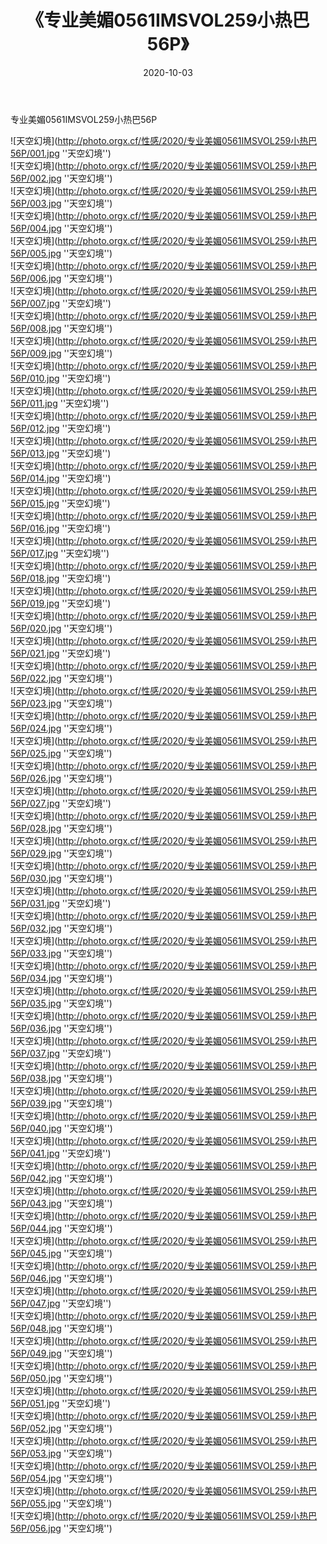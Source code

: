 ﻿---
layout: post
title:  《专业美媚0561IMSVOL259小热巴56P》
date:   2020-10-03
img: http://photo.orgx.cf/性感/2020/专业美媚0561IMSVOL259小热巴56P/000.jpg
categories: [美女, 性感, 泳衣]
---

专业美媚0561IMSVOL259小热巴56P



![天空幻境](http://photo.orgx.cf/性感/2020/专业美媚0561IMSVOL259小热巴56P/001.jpg ''天空幻境'') <br>
![天空幻境](http://photo.orgx.cf/性感/2020/专业美媚0561IMSVOL259小热巴56P/002.jpg ''天空幻境'') <br>
![天空幻境](http://photo.orgx.cf/性感/2020/专业美媚0561IMSVOL259小热巴56P/003.jpg ''天空幻境'') <br>
![天空幻境](http://photo.orgx.cf/性感/2020/专业美媚0561IMSVOL259小热巴56P/004.jpg ''天空幻境'') <br>
![天空幻境](http://photo.orgx.cf/性感/2020/专业美媚0561IMSVOL259小热巴56P/005.jpg ''天空幻境'') <br>
![天空幻境](http://photo.orgx.cf/性感/2020/专业美媚0561IMSVOL259小热巴56P/006.jpg ''天空幻境'') <br>
![天空幻境](http://photo.orgx.cf/性感/2020/专业美媚0561IMSVOL259小热巴56P/007.jpg ''天空幻境'') <br>
![天空幻境](http://photo.orgx.cf/性感/2020/专业美媚0561IMSVOL259小热巴56P/008.jpg ''天空幻境'') <br>
![天空幻境](http://photo.orgx.cf/性感/2020/专业美媚0561IMSVOL259小热巴56P/009.jpg ''天空幻境'') <br>
![天空幻境](http://photo.orgx.cf/性感/2020/专业美媚0561IMSVOL259小热巴56P/010.jpg ''天空幻境'') <br>
![天空幻境](http://photo.orgx.cf/性感/2020/专业美媚0561IMSVOL259小热巴56P/011.jpg ''天空幻境'') <br>
![天空幻境](http://photo.orgx.cf/性感/2020/专业美媚0561IMSVOL259小热巴56P/012.jpg ''天空幻境'') <br>
![天空幻境](http://photo.orgx.cf/性感/2020/专业美媚0561IMSVOL259小热巴56P/013.jpg ''天空幻境'') <br>
![天空幻境](http://photo.orgx.cf/性感/2020/专业美媚0561IMSVOL259小热巴56P/014.jpg ''天空幻境'') <br>
![天空幻境](http://photo.orgx.cf/性感/2020/专业美媚0561IMSVOL259小热巴56P/015.jpg ''天空幻境'') <br>
![天空幻境](http://photo.orgx.cf/性感/2020/专业美媚0561IMSVOL259小热巴56P/016.jpg ''天空幻境'') <br>
![天空幻境](http://photo.orgx.cf/性感/2020/专业美媚0561IMSVOL259小热巴56P/017.jpg ''天空幻境'') <br>
![天空幻境](http://photo.orgx.cf/性感/2020/专业美媚0561IMSVOL259小热巴56P/018.jpg ''天空幻境'') <br>
![天空幻境](http://photo.orgx.cf/性感/2020/专业美媚0561IMSVOL259小热巴56P/019.jpg ''天空幻境'') <br>
![天空幻境](http://photo.orgx.cf/性感/2020/专业美媚0561IMSVOL259小热巴56P/020.jpg ''天空幻境'') <br>
![天空幻境](http://photo.orgx.cf/性感/2020/专业美媚0561IMSVOL259小热巴56P/021.jpg ''天空幻境'') <br>
![天空幻境](http://photo.orgx.cf/性感/2020/专业美媚0561IMSVOL259小热巴56P/022.jpg ''天空幻境'') <br>
![天空幻境](http://photo.orgx.cf/性感/2020/专业美媚0561IMSVOL259小热巴56P/023.jpg ''天空幻境'') <br>
![天空幻境](http://photo.orgx.cf/性感/2020/专业美媚0561IMSVOL259小热巴56P/024.jpg ''天空幻境'') <br>
![天空幻境](http://photo.orgx.cf/性感/2020/专业美媚0561IMSVOL259小热巴56P/025.jpg ''天空幻境'') <br>
![天空幻境](http://photo.orgx.cf/性感/2020/专业美媚0561IMSVOL259小热巴56P/026.jpg ''天空幻境'') <br>
![天空幻境](http://photo.orgx.cf/性感/2020/专业美媚0561IMSVOL259小热巴56P/027.jpg ''天空幻境'') <br>
![天空幻境](http://photo.orgx.cf/性感/2020/专业美媚0561IMSVOL259小热巴56P/028.jpg ''天空幻境'') <br>
![天空幻境](http://photo.orgx.cf/性感/2020/专业美媚0561IMSVOL259小热巴56P/029.jpg ''天空幻境'') <br>
![天空幻境](http://photo.orgx.cf/性感/2020/专业美媚0561IMSVOL259小热巴56P/030.jpg ''天空幻境'') <br>
![天空幻境](http://photo.orgx.cf/性感/2020/专业美媚0561IMSVOL259小热巴56P/031.jpg ''天空幻境'') <br>
![天空幻境](http://photo.orgx.cf/性感/2020/专业美媚0561IMSVOL259小热巴56P/032.jpg ''天空幻境'') <br>
![天空幻境](http://photo.orgx.cf/性感/2020/专业美媚0561IMSVOL259小热巴56P/033.jpg ''天空幻境'') <br>
![天空幻境](http://photo.orgx.cf/性感/2020/专业美媚0561IMSVOL259小热巴56P/034.jpg ''天空幻境'') <br>
![天空幻境](http://photo.orgx.cf/性感/2020/专业美媚0561IMSVOL259小热巴56P/035.jpg ''天空幻境'') <br>
![天空幻境](http://photo.orgx.cf/性感/2020/专业美媚0561IMSVOL259小热巴56P/036.jpg ''天空幻境'') <br>
![天空幻境](http://photo.orgx.cf/性感/2020/专业美媚0561IMSVOL259小热巴56P/037.jpg ''天空幻境'') <br>
![天空幻境](http://photo.orgx.cf/性感/2020/专业美媚0561IMSVOL259小热巴56P/038.jpg ''天空幻境'') <br>
![天空幻境](http://photo.orgx.cf/性感/2020/专业美媚0561IMSVOL259小热巴56P/039.jpg ''天空幻境'') <br>
![天空幻境](http://photo.orgx.cf/性感/2020/专业美媚0561IMSVOL259小热巴56P/040.jpg ''天空幻境'') <br>
![天空幻境](http://photo.orgx.cf/性感/2020/专业美媚0561IMSVOL259小热巴56P/041.jpg ''天空幻境'') <br>
![天空幻境](http://photo.orgx.cf/性感/2020/专业美媚0561IMSVOL259小热巴56P/042.jpg ''天空幻境'') <br>
![天空幻境](http://photo.orgx.cf/性感/2020/专业美媚0561IMSVOL259小热巴56P/043.jpg ''天空幻境'') <br>
![天空幻境](http://photo.orgx.cf/性感/2020/专业美媚0561IMSVOL259小热巴56P/044.jpg ''天空幻境'') <br>
![天空幻境](http://photo.orgx.cf/性感/2020/专业美媚0561IMSVOL259小热巴56P/045.jpg ''天空幻境'') <br>
![天空幻境](http://photo.orgx.cf/性感/2020/专业美媚0561IMSVOL259小热巴56P/046.jpg ''天空幻境'') <br>
![天空幻境](http://photo.orgx.cf/性感/2020/专业美媚0561IMSVOL259小热巴56P/047.jpg ''天空幻境'') <br>
![天空幻境](http://photo.orgx.cf/性感/2020/专业美媚0561IMSVOL259小热巴56P/048.jpg ''天空幻境'') <br>
![天空幻境](http://photo.orgx.cf/性感/2020/专业美媚0561IMSVOL259小热巴56P/049.jpg ''天空幻境'') <br>
![天空幻境](http://photo.orgx.cf/性感/2020/专业美媚0561IMSVOL259小热巴56P/050.jpg ''天空幻境'') <br>
![天空幻境](http://photo.orgx.cf/性感/2020/专业美媚0561IMSVOL259小热巴56P/051.jpg ''天空幻境'') <br>
![天空幻境](http://photo.orgx.cf/性感/2020/专业美媚0561IMSVOL259小热巴56P/052.jpg ''天空幻境'') <br>
![天空幻境](http://photo.orgx.cf/性感/2020/专业美媚0561IMSVOL259小热巴56P/053.jpg ''天空幻境'') <br>
![天空幻境](http://photo.orgx.cf/性感/2020/专业美媚0561IMSVOL259小热巴56P/054.jpg ''天空幻境'') <br>
![天空幻境](http://photo.orgx.cf/性感/2020/专业美媚0561IMSVOL259小热巴56P/055.jpg ''天空幻境'') <br>
![天空幻境](http://photo.orgx.cf/性感/2020/专业美媚0561IMSVOL259小热巴56P/056.jpg ''天空幻境'') <br>